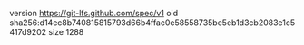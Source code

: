 version https://git-lfs.github.com/spec/v1
oid sha256:d14ec8b740815815793d66b4ffac0e58558735be5eb1d3cb2083e1c5417d9202
size 1288
